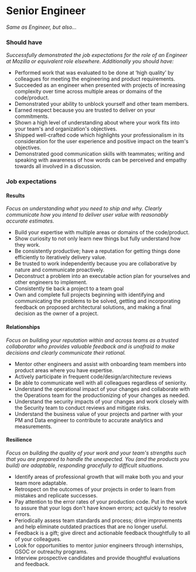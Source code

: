 Senior Engineer
===============

*Same as Engineer, but also...*

### Should have
*Successfully demonstrated the job expectations for the role of an Engineer at Mozilla or equivalent role elsewhere. Additionally you should have:*
* Performed work that was evaluated to be done at ‘high quality’ by colleagues for meeting the engineering and product requirements.
* Succeeded as an engineer when presented with projects of increasing complexity over time across multiple areas or domains of the code/product.
* Demonstrated your ability to unblock yourself and other team members.
* Earned respect because you are trusted to deliver on your commitments.
* Shown a high level of understanding about where your work fits into your team's and organization's objectives.
* Shipped well-crafted code which highlights your professionalism in its consideration for the user experience and positive impact on the team's objectives.
* Demonstrated good communication skills with teammates; writing and speaking with awareness of how words can be perceived and empathy towards all involved in a discussion.

### Job expectations
#### Results
*Focus on understanding what you need to ship and why. Clearly communicate how you intend to deliver user value with reasonably accurate estimates.*
* Build your expertise with multiple areas or domains of the code/product.
* Show curiosity to not only learn new things but fully understand how they work.
* Be consistently productive; have a reputation for getting things done efficiently to iteratively delivery value.
* Be trusted to work independently because you are collaborative by nature and communicate proactively.
* Deconstruct a problem into an executable action plan for yourselves and other engineers to implement.
* Consistently tie back a project to a team goal
* Own and complete full projects beginning with identifying and communicating the problems to be solved, getting and incorporating feedback on proposed architectural solutions, and making a final decision as the owner of a project.

#### Relationships
*Focus on building your reputation within and across teams as a trusted collaborator who provides valuable feedback and is unafraid to make decisions and clearly communicate their rational.*

* Mentor other engineers and assist with onboarding team members into product areas where you have expertise.
* Actively participate in frequent code/design/architecture reviews
* Be able to communicate well with all colleagues regardless of seniority.
* Understand the operational impact of your changes and collaborate with the Operations team for the productionizing of your changes as needed.
* Understand the security impacts of your changes and work closely with the Security team to conduct reviews and mitigate risks.
* Understand the business value of your projects and partner with your PM and Data engineer to contribute to accurate analytics and measurements.


#### Resilience
*Focus on building the quality of your work and your team's strengths such that you are prepared to handle the unexpected. You (and the products you build) are adaptable, responding gracefully to difficult situations.*

* Identify areas of professional growth that will make both you and your team more adaptable.
* Retrospect on the outcomes of your projects in order to learn from mistakes and replicate successes.
* Pay attention to the error rates of your production code. Put in the work to assure that your logs don't have known errors; act quickly to resolve errors.
* Periodically assess team standards and process; drive improvements and help eliminate outdated practices that are no longer useful.
* Feedback is a gift; give direct and actionable feedback thoughtfully to all of your colleagues.
* Look for opportunities to mentor junior engineers through internships, GSOC or outreachy programs.
* Interview prospective candidates and provide thoughtful evaluations and feedback.
